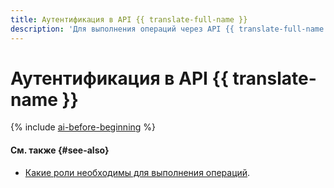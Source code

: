 ```yaml
---
title: Аутентификация в API {{ translate-full-name }}
description: 'Для выполнения операций через API {{ translate-full-name }} необходимо получить IAM-токен для своего аккаунта. Полученный IAM-токен указывайте при обращении к ресурсам {{ yandex-cloud }} через API в формате — Authorization: Bearer <IAM-TOKEN>'
---
```


# Аутентификация в API {{ translate-name }}

{% include [ai-before-beginning](../../_includes/translate/ai-before-beginning.md) %}

#### См. также {#see-also}

* [Какие роли необходимы для выполнения операций](../security/index.md).